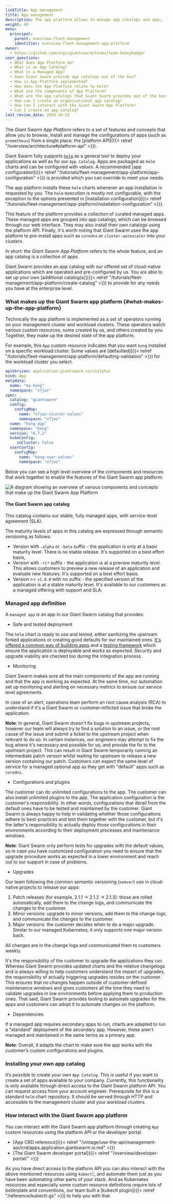 ```yaml
---
linkTitle: App management
title: App management
description: The app platform allows to manage app catalogs and apps, for simple and standardized deployment across the platform.
weight: 40
menu:
  principal:
    parent: overview-fleet-management
    identifier: overview-fleet-management-app-platform
owner:
  - https://github.com/orgs/giantswarm/teams/team-honeybadger
user_questions:
  - What does App Platform do?
  - What is an App Catalog?
  - What is a Managed App?
  - Does Giant Swarm provide app catalogs out of the box?
  - How is App Platform implemented?
  - How does the App Platform relate to helm?
  - What are the components of App Platform?
  - What are the app catalogs that Giant Swarm provides out of the box?
  - How can I create an organizational app catalog?
  - How can I interact with the Giant Swarm App Platform?
  - Can I create an app catalog?
last_review_date: 2024-10-22
---
```


The _Giant Swarm App Platform_ refers to a set of features and concepts that allow you to browse, install and manage the configurations of apps (such as `prometheus`) from a single place; the [platform API]({{< relref "/overview/architecture#platform-api" >}}).

Giant Swarm fully supports [`helm`](https://helm.sh/) as a general tool to deploy your applications as well as for our `App Catalog`. Apps are packaged as `helm` charts and can be configured with _values_. A recommended [app configuration]({{< relref "/tutorials/fleet-management/app-platform/app-configuration" >}}) is provided which you can override to meet your needs.

The app platform installs these `helm` charts whenever an app installation is requested by you. The `helm` execution is mostly not configurable, with the exception to the options presented in
[installation configuration]({{< relref "/tutorials/fleet-management/app-platform/installation-configuration" >}}).

This feature of the platform provides a collection of curated managed apps. These managed apps are grouped into app catalogs, which can be browsed through our web interface. They may also install their own catalogs using the platform API. Finally, it's worth noting that Giant Swarm uses the app platform to pre-install apps such as `coredns` or `cluster-autoscaler` into your clusters.

In short: the _Giant Swarm App Platform_ refers to the whole feature, and an app catalog is a collection of apps.

Giant Swarm provides an app catalog with our offered set of cloud-native applications which are operated and pre-configured by us. You are able to set up your own [additional catalog(s)]({{< relref "/tutorials/fleet-management/app-platform/create-catalog" >}}) to provide for any needs you have at the enterprise level.

### What makes up the Giant Swarm app platform {#what-makes-up-the-app-platform}

Technically the app platform is implemented as a set of operators running on your management cluster and workload clusters. These operators watch various custom resources, some created by us, and others created by you. Together, they make up the desired state of the app platform.

For example, this `App` custom resource indicates that you want `kong` installed on a specific workload cluster. Some values are [defaulted]({{< relref "/tutorials/fleet-management/app-platform/defaulting-validation" >}}) for the workload cluster you select.

```yaml
apiVersion: application.giantswarm.io/v1alpha1
kind: App
metadata:
  name: "my-kong"
  namespace: "x7jwz"
spec:
  catalog: "giantswarm"
  config:
    configMap:
      name: "x7jwz-cluster-values"
      namespace: "x7jwz"
  name: "kong-app"
  namespace: "kong"
  version: "0.7.2"
  kubeConfig:
     inCluster: false
  userConfig:
    configMap:
      name: "kong-user-values"
      namespace: "x7jwz"
```

Below you can see a high level overview of the components and resources that work together to enable the features of the Giant Swarm app platform:

![A diagram showing an overview of various components and concepts that make up the Giant Swarm App Platform](app-platform-overview.png)
<!-- Original version: https://docs.google.com/drawings/d/1V3KcUImxRdrrb2v_nIQnkapHiRkRM6t8PoYGCqWebYY/edit -->

#### The Giant Swarm app catalog

This catalog contains our stable, fully managed apps, with service-level agreement (SLA).

The maturity levels of apps in this catalog are expressed through semantic versioning as follows:

- Version with `-alpha` or `-beta` suffix - the application is only at a basic maturity level. There is no stable release. It's supported on a best effort basis,
- Version with `-rc*` suffix - the application is at a preview maturity level. This allows customers to preview a new release of an application and evaluate new features. It's supported on a best effort basis.
- Version >= `v1.0.0` with no suffix - the specified version of the application is at a stable maturity level. It's available to our customers as a managed offering with support and SLA.

### Managed app definition

A `managed app` is an app in our Giant Swarm catalog that provides:

- Safe and tested deployment

The `helm` chart is ready to use and tested, either sanitizing the upstream forked applications or creating good defaults for our maintained ones. [It's offered a common way of building apps](https://github.com/giantswarm/app-build-suite) and a [testing framework](https://github.com/giantswarm/app-test-suite) which ensure the application is deployable and works as expected. Security and upgrade viability are checked too during the integration process.

- Monitoring

Giant Swarm makes sure all the main components of the app are running and that the app is working as expected. At the same time, our automation set up monitoring and alerting on necessary metrics to ensure our service level agreements.

In case of an alert, operations team perform an root cause analysis (RCA) to understand if it's a Giant Swarm or customer-inflicted issue that broke the application.

__Note__: In general, Giant Swarm doesn't fix bugs in upstream projects, however our team will always try to find a solution to an issue, or the root cause of the issue and submit a ticket to the upstream project when relevant to do so. In certain instances, our engineers may attempt to fix the bug where it's necessary and possible for us, and provide the fix to the upstream project. This can result in Giant Swarm temporarily running an intermediate patch version whilst waiting for upstream to release a new version containing our patch. Customers can expect the same level of service for a managed optional app as they get with "default" apps such as `coredns`.

- Configurations and plugins

The customer can do unlimited configurations to the app. The customer can also install unlimited plugins to the app. The application configuration is the customer's responsibility. In other words, configurations that derail from the default ones have to be tested and maintained by the customer. Giant Swarm is always happy to help in validating whether those configurations adhere to best-practices and test them together with the customer, but it's the latter's responsibility to actually deploy those configurations in their environments according to their deployment processes and maintenance windows.

__Note__: Giant Swarm only perform tests for upgrades with the default values, so in case you have customized configuration you need to ensure that the upgrade procedure works as expected in a lower environment and reach out to our support in case of problems.

- Upgrades

Our team following the common semantic versioning (`semver`) use in cloud-native projects to release our apps:

1. Patch releases (for example, 2.1.1 -> 2.1.2 -> 2.1.3): those are rolled automatically, add them to the change logs, and communicate the changes to the customer.
2. Minor versions: upgrade to minor versions, add them to the change logs, and communicate the changes to the customer.
3. Major versions: the customer decides when to do a major upgrade. Similar to our managed Kubernetes, it only supports one major version back.

All changes are in the change logs and communicated them to customers weekly.

It's the responsibility of the customer to upgrade the applications they run. Whereas Giant Swarm provides updated charts and the relative changelogs and is always willing to help customers understand the impact of upgrades, the responsibility of actually triggering upgrades resides on the customer. This ensures that no changes happen outside of customer-defined maintenance windows and gives customers all the time they need to validate upgrades in low environments before applying them to production ones. That said, Giant Swarm provides tooling to automate upgrades for the apps and customers can adopt it to automate changes on the platform.

- Dependencies

If a managed app requires secondary apps to run, charts are adapted to run a "standard" deployment of the secondary app. However, these aren't managed and maintained in the same terms as a primary app.

__Note__: Overall, it adapts the chart to make sure the app works with the customer’s custom configurations and plugins.

### Installing your own app catalog

It’s possible to create your own `App Catalog`. This is useful if you want to create a set of apps available to your company. Currently, this functionality is only available through direct access to the Giant Swarm platform API. You can request access from your account engineer. Prerequisite for this is a standard `helm` chart repository. It should be served through HTTP and accessible to the management cluster and your workload clusters.

### How interact with the Giant Swarm app platform

You can interact with the Giant Swarm app platform through creating `App` custom resources using the platform API or the developer portal.

- [App CRD reference]({{< relref "/vintage/use-the-api/management-api/crd/apps.application.giantswarm.io.md" >}})
- [The Giant Swarm developer portal]({{< relref "/overview/developer-portal/" >}})

As you have direct access to the platform API you can also interact with the above mentioned resources using `kubectl`, and automate them just as you have been automating other parts of your stack. And as Kubernetes resources and especially some custom resource definitions require lots of boilerplate and conventions, our team built a [kubectl plugin]({{< relref "/reference/kubectl-gs" >}}) to help you with that.
